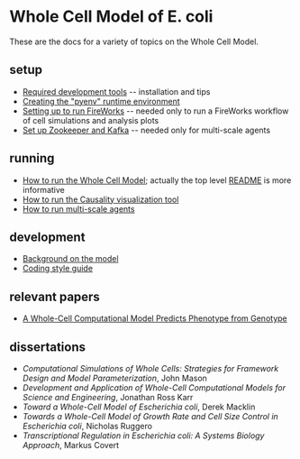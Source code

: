 # Whole Cell Model of E. coli

These are the docs for a variety of topics on the Whole Cell Model.

## setup

* [Required development tools](dev-tools.md) -- installation and tips
* [Creating the "pyenv" runtime environment](create-pyenv.md)
* [Setting up to run FireWorks](wholecell/fireworks/README.md) -- needed only to run a FireWorks workflow of cell simulations and analysis plots
* [Set up Zookeeper and Kafka](../agent/README.md) -- needed only for multi-scale agents

## running

* [How to run the Whole Cell Model](run.md); actually the top level [README](../README.md) is more informative
* [How to run the Causality visualization tool](https://github.com/CovertLab/causality)
* [How to run multi-scale agents](../environment/README.md)

## development

* [Background on the model](background.md)
* [Coding style guide](style-guide.md)

## relevant papers

* [A Whole-Cell Computational Model Predicts Phenotype from Genotype](https://www.cell.com/cell/abstract/S0092-8674(12)00776-3)

## dissertations
* _Computational Simulations of Whole Cells: Strategies for Framework Design and Model Parameterization_, John Mason
* _Development and Application of Whole-Cell Computational Models for Science and Engineering_, Jonathan Ross Karr
* _Toward a Whole-Cell Model of Escherichia coli_, Derek Macklin
* _Towards a Whole-Cell Model of Growth Rate and Cell Size Control in Escherichia coli_, Nicholas Ruggero
* _Transcriptional Regulation in Escherichia coli: A Systems Biology Approach_, Markus Covert
